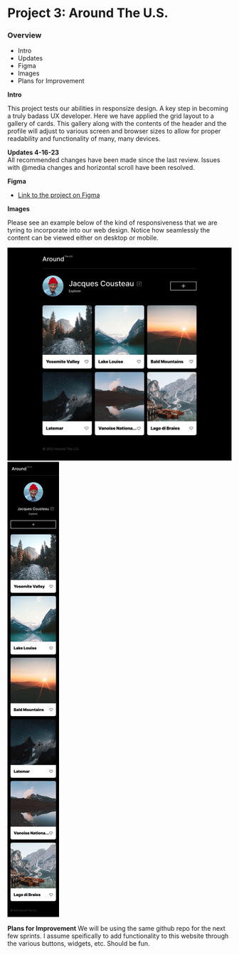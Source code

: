 # Project 3: Around The U.S.

### Overview  

* Intro  
* Updates
* Figma 
* Images  
* Plans for Improvement
  
**Intro**
  
This project tests our abilities in responsize design.  A key step in becoming a truly badass UX developer.  Here we have applied the grid layout to a gallery of cards.  This gallery along with the contents of the header and the profile will adjust to various screen and browser sizes to allow for proper readability and functionality of many, many devices.   

**Updates 4-16-23**  
All recommended changes have been made since the last review.  Issues with @media changes and horizontal scroll have been resolved. 

**Figma**  
  
* [Link to the project on Figma](https://www.figma.com/file/ii4xxsJ0ghevUOcssTlHZv/Sprint-3%3A-Around-the-US?node-id=0%3A1)  
  
**Images**  
  
Please see an example below of the kind of responsiveness that we are tyring to incorporate into our web design.  Notice how seamlessly the content can be viewed either on desktop or mobile.  
 
![Main page screenshot](./images/demo/mainpage.png)
![Mobile page screenshot](./images/demo/mobile.png)


**Plans for Improvement**
We will be using the same github repo for the next few sprints.  I assume speifically to add functionality to this website through the various buttons, widgets, etc.  Should be fun. 
